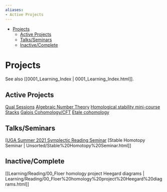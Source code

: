 ```yaml
---
aliases:
- Active Projects
---
```


-   [Projects](#projects)
    -   [Active Projects](#active-projects)
    -   [Talks/Seminars](#talksseminars)
    -   [Inactive/Complete](#inactivecomplete)














# Projects

See also [[0001_Learning_Index | 0001_Learning_Index.html]].

## Active Projects

[Qual Sessions](https://www.notion.so/Quals-3f69c033059a4b7182d60e62972c8ca4) [Algebraic Number Theory](https://www.notion.so/Algebraic-Number-Theory-6466bd6be32d4b689c128af5bced4a34) [Homological stability mini-course](https://s.wayne.edu/echt/echt-minicourses/) [Stacks](https://www.notion.so/Stacks-and-Moduli-Spaces-4a8d1db0396149a7a1b637a931774333) [Galois Cohomology/CFT](https://www.notion.so/Galois-Cohomology-05c910f00aa348158b98233eba8f6f14) [Etale cohomology](https://www.notion.so/tale-Cohomology-b244ad095cb8480e8a1a76b2b095636f)

## Talks/Seminars

[[UGA Summer 2021 Symplectic Reading Seminar](UGA%20Summer%202021%20Symplectic%20Reading%20Seminar) [Stable Homotopy Seminar | Unsorted/Stable%20Homotopy%20Seminar.html]]

## Inactive/Complete

[[Learning/Reading/00_Floer homology project Heegard diagrams | Learning/Reading/00_Floer%20homology%20project%20Heegard%20diagrams.html]]
